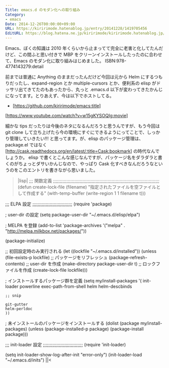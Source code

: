 ```yaml
---
Title: emacs.d のモダン化への取り組み
Category:
- emacs
Date: 2014-12-26T00:00:00+09:00
URL: https://kiririmode.hatenablog.jp/entry/20141228/1419705456
EditURL: https://blog.hatena.ne.jp/kiririmode/kiririmode.hatenablog.jp/atom/entry/8454420450078222777
---
```


Emacs、ぼくの知識は 2010 年くらいから止まってて完全に老害と化してたんだけど、この間ふと思い付きで MBP をクリーンインストールしたったのに合わせて、Emacs のモダン化に取り組みはじめました。
ISBN:978-4774143279:detail

前までは普通に Anything のままだったんだけど今回は元から Helm にするつもりだったし、expand-region とか multiple-cursors とか、便利系の elisp がドッサリ出てきてたのもあったから、丸っと .emacs.d 以下が変わってきたかんじになってます。とりあえず、今は以下でホストしてる。
- [https://github.com/kiririmode/emacs:title]

[https://www.youtube.com/watch?v=w15gKYSOQIg:movie]

細かな tips だったりは今後のネタになるんだろうと思うんですが、もう今回は git clone して立ち上げたら今の環境にすぐにできるようにってことで、しっかり管理していきたい!!! と思ってます。が、elisp のパッケージ管理は、package.el ではなく [http://cask.readthedocs.org/en/latest/:title=Cask:bookmark] の時代なんでしょうか。
elisp で書くとこんな感じなんですが、パッケージ名をダラダラと書くのがちょっとダサいかんじなので、やっぱり Cask 化すべきなんだろうなというのをこのエントリを書きながら思いました。

>|lisp|
;;; 関数定義
;;;;;;;;;;;;;;;;;;;;;;;;;;;;;;;;;;;;;;;;;;;;;;;;;;;;;;;;;;;;;;;;;;;;;;;;;;;;;;;;
(defun create-lock-file (filename)
  "指定されたファイルを空ファイルとして作成する"
  (with-temp-buffer
    (write-region 1 1 filename t)))

;;; ELPA 設定
;;;;;;;;;;;;;;;;;;;;;;;;;;;;;;
(require 'package)

; user-dir の設定
(setq package-user-dir "~/.emacs.d/elisp/elpa")

; MELPA を登録
(add-to-list 'package-archives '("melpa" . "http://melpa.milkbox.net/packages/"))

(package-initialize)

;; 初回設定時のみ実行される
(let ((lockfile "~/.emacs.d/installed"))
  (unless (file-exists-p lockfile)
    ;; パッケージをリフレッシュ
    (package-refresh-contents)
    ;; user-dir を作成
    (make-directory package-user-dir t)
    ;; ロックファイルを作成
    (create-lock-file lockfile)))


; インストールするパッケージ群を定義
(setq my/install-packages
  '(
    init-loader
    powerline
    exec-path-from-shell
    helm
    helm-descbinds

    ;; snip

    git-gutter
    helm-perldoc
    ))


; 未インストールのパッケージをインストールする
(dolist (package my/install-packages)
  (unless (package-installed-p package)
    (package-install package)))

;;; init-loader 設定
;;;;;;;;;;;;;;;;;;;;;;;;;;;;;;
(require 'init-loader)

(setq init-loader-show-log-after-init "error-only")
(init-loader-load "~/.emacs.d/inits")
||<

